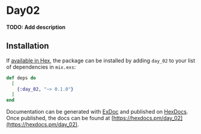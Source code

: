 # Day02

**TODO: Add description**

## Installation

If [available in Hex](https://hex.pm/docs/publish), the package can be installed
by adding `day_02` to your list of dependencies in `mix.exs`:

```elixir
def deps do
  [
    {:day_02, "~> 0.1.0"}
  ]
end
```

Documentation can be generated with [ExDoc](https://github.com/elixir-lang/ex_doc)
and published on [HexDocs](https://hexdocs.pm). Once published, the docs can
be found at [https://hexdocs.pm/day_02](https://hexdocs.pm/day_02).

